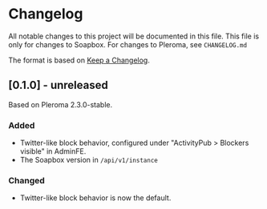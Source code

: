 # Changelog

All notable changes to this project will be documented in this file.
This file is only for changes to Soapbox.
For changes to Pleroma, see `CHANGELOG.md`

The format is based on [Keep a Changelog](https://keepachangelog.com/en/1.0.0/).

## [0.1.0] - unreleased

Based on Pleroma 2.3.0-stable.

### Added
- Twitter-like block behavior, configured under "ActivityPub > Blockers visible" in AdminFE.
- The Soapbox version in `/api/v1/instance`

### Changed
- Twitter-like block behavior is now the default.
